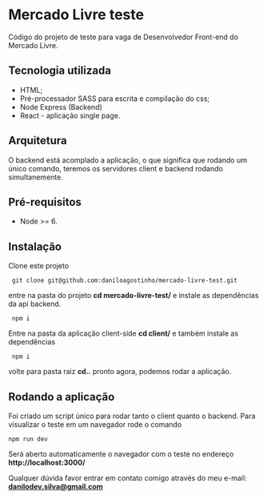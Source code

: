 # Mercado Livre teste

Código do projeto de teste para vaga de Desenvolvedor Front-end do Mercado Livre.

## Tecnologia utilizada

- HTML;
- Pré-processador SASS para escrita e compilação do css;
- Node Express (Backend)
- React - aplicação single page.

## Arquitetura
O backend está acomplado a aplicação, o que significa que rodando um único comando, teremos os servidores client e backend rodando simultanemente. 


## Pré-requisitos

- Node >= 6.

## Instalação 

Clone este projeto

`` 
git clone git@github.com:daniloagostinho/mercado-livre-test.git
``

entre na pasta do projeto
**cd mercado-livre-test/** e instale as dependências da api backend.

`` 
npm i
``

Entre na pasta da aplicação client-side **cd client/** e também instale as dependências

`` 
npm i
``

volte para pasta raiz **cd..** pronto agora, podemos rodar a aplicação.

## Rodando a aplicação

Foi criado um script único para rodar tanto o client quanto o backend. Para visualizar o teste em um navegador rode o comando 

``
npm run dev
``

Será aberto automaticamente o navegador com o teste no endereço **http://localhost:3000/**

Qualquer dúvida favor entrar em contato comigo através do meu e-mail: **danilodev.silva@gmail.com**
